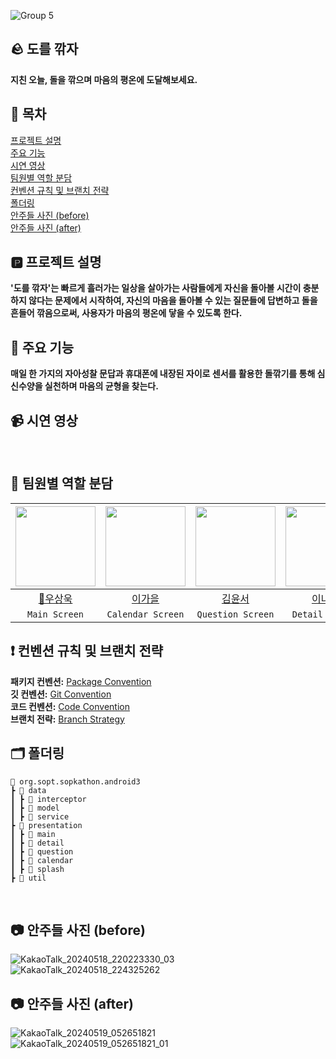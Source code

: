 ![Group 5](https://github.com/34th-SOPKATHON-ANDROID-TEAM3/Android/assets/109855280/440dab20-6fd4-4fad-82e7-632116eb16b6) </br>

## 🪨 도를 깎자

**지친 오늘, 돌을 깎으며 마음의 평온에 도달해보세요.** </br> 

## 🔢 목차
[프로젝트 설명](#프로젝트-설명) </br>
[주요 기능](#주요-기능)</br>
[시연 영상](#시연-영상) </br>
[팀원별 역할 분담](#팀원별-역할-분담) </br>
[컨벤션 규칙 및 브랜치 전략](#컨벤션-규칙-및-브랜치-전략) </br>
[폴더링](#폴더링) </br>
[안주들 사진 (before)](#안주들-사진-(before)) </br>
[안주들 사진 (after)](#안주들-사진-(after)) </br>


## 🅿️ 프로젝트 설명 
**'도를 깎자'는 빠르게 흘러가는 일상을 살아가는 사람들에게 자신을 돌아볼 시간이 충분하지 않다는 문제에서 시작하여, 자신의 마음을 돌아볼 수 있는 질문들에 답변하고 돌을 흔들어 깎음으로써, 사용자가 마음의 평온에 닿을 수 있도록 한다.** </br>

## 📍 주요 기능 
**매일 한 가지의 자아성찰 문답과 휴대폰에 내장된 자이로 센서를 활용한 돌깎기를 통해 심신수양을 실천하며 마음의 균형을 찾는다.** </br>

## 📹 시연 영상
</br>

## 👤 팀원별 역할 분담
|<img src="https://avatars.githubusercontent.com/u/113014331?v=4" width="128" />|<img src="https://avatars.githubusercontent.com/u/91470334?v=4" width="128" />|<img src="https://avatars.githubusercontent.com/u/131870144?v=4" width="128" />|<img src="https://avatars.githubusercontent.com/u/109855280?v=4" width="128" />| 
|:---------:|:---------:|:---------:|:---------:|
|[👑우상욱](https://github.com/Sangwook123)|[이가을](https://github.com/gaeulzzang)|[김윤서](https://github.com/yskim6772)|[이나경](https://github.com/nagaeng)|
| `Main Screen` | `Calendar Screen` | `Question Screen` | `Detail Screen`|

## ❗ 컨벤션 규칙 및 브랜치 전략
**패키지 컨벤션:**  [Package Convention](https://www.notion.so/Package-Convention-e0f0046ceedb4398ba48dfcc762cd0f6) </br>
**깃 컨벤션:**  [Git Convention](https://www.notion.so/Git-Convention-e0baf9c0f46c478e95b8e7533ea5516f) </br>
**코드 컨벤션:**  [Code Convention](https://www.notion.so/Code-Convention-da3e51ab041f4ff9aa30f790117347d1) </br>
**브랜치 전략:**  [Branch Strategy](https://www.notion.so/Branch-Strategy-294c42ae7da9436c911aa9f66c043911) </br>

## 🗂️ 폴더링
```
📂 org.sopt.sopkathon.android3
┣ 📂 data
┃ ┣ 📂 interceptor
┃ ┣ 📂 model
┃ ┣ 📂 service
┣ 📂 presentation
┃ ┣ 📂 main
┃ ┣ 📂 detail
┃ ┣ 📂 question
┃ ┣ 📂 calendar
┃ ┣ 📂 splash
┣ 📂 util
```
</br>

## 📷 안주들 사진 (before)

![KakaoTalk_20240518_220223330_03](https://github.com/34th-SOPKATHON-ANDROID-TEAM3/Android/assets/109855280/cf9b91c5-8794-49ca-9355-72b60e95203d) </br>
![KakaoTalk_20240518_224325262](https://github.com/34th-SOPKATHON-ANDROID-TEAM3/Android/assets/109855280/a4879465-c711-40c6-be0b-2d7797569807) </br>

## 📷 안주들 사진 (after)

![KakaoTalk_20240519_052651821](https://github.com/34th-SOPKATHON-ANDROID-TEAM3/Android/assets/109855280/d6335ebd-a1e5-413b-a906-b9f5d022eec1) </br>
![KakaoTalk_20240519_052651821_01](https://github.com/34th-SOPKATHON-ANDROID-TEAM3/Android/assets/109855280/6499e551-f1d1-4c6a-b925-52715a295512)




